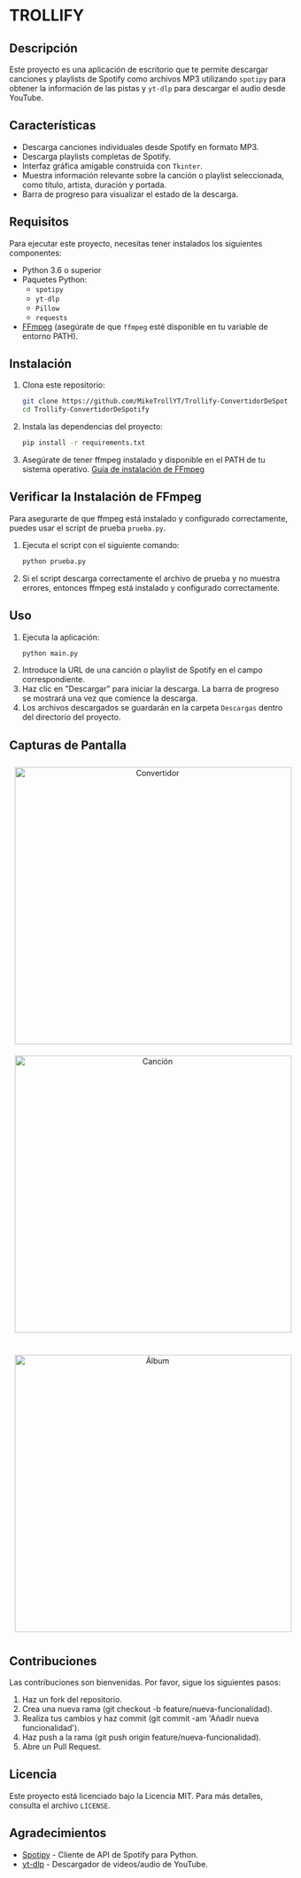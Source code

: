 # TROLLIFY

## Descripción

Este proyecto es una aplicación de escritorio que te permite descargar canciones y playlists de Spotify como archivos MP3 utilizando `spotipy` para obtener la información de las pistas y `yt-dlp` para descargar el audio desde YouTube.

## Características

- Descarga canciones individuales desde Spotify en formato MP3.
- Descarga playlists completas de Spotify.
- Interfaz gráfica amigable construida con `Tkinter`.
- Muestra información relevante sobre la canción o playlist seleccionada, como título, artista, duración y portada.
- Barra de progreso para visualizar el estado de la descarga.

## Requisitos

Para ejecutar este proyecto, necesitas tener instalados los siguientes componentes:

- Python 3.6 o superior
- Paquetes Python:
  - `spotipy`
  - `yt-dlp`
  - `Pillow`
  - `requests`
- [FFmpeg](https://ffmpeg.org/download.html) (asegúrate de que `ffmpeg` esté disponible en tu variable de entorno PATH).

## Instalación

1. Clona este repositorio:
   ```bash
   git clone https://github.com/MikeTrollYT/Trollify-ConvertidorDeSpotify.git
   cd Trollify-ConvertidorDeSpotify
2. Instala las dependencias del proyecto:
   ```bash
   pip install -r requirements.txt
3. Asegúrate de tener ffmpeg instalado y disponible en el PATH de tu sistema operativo. [Guía de instalación de FFmpeg](https://ffmpeg.org/download.html)

## Verificar la Instalación de FFmpeg

Para asegurarte de que ffmpeg está instalado y configurado correctamente, puedes usar el script de prueba `prueba.py`.
1. Ejecuta el script con el siguiente comando:
   ```bash
   python prueba.py
2. Si el script descarga correctamente el archivo de prueba y no muestra errores, entonces ffmpeg está instalado y configurado correctamente.

## Uso

1. Ejecuta la aplicación:
   ```bash
   python main.py
2. Introduce la URL de una canción o playlist de Spotify en el campo correspondiente.
3. Haz clic en "Descargar" para iniciar la descarga. La barra de progreso se mostrará una vez que comience la descarga.
4. Los archivos descargados se guardarán en la carpeta `Descargas` dentro del directorio del proyecto.

## Capturas de Pantalla

<div style="text-align: center;">
  <img src="Capturas/Convertidor.png" alt="Convertidor" width="500" style="display: inline-block; margin: 10px;" />
  <img src="Capturas/EjemploSong.png" alt="Canción" width="500" style="display: inline-block; margin: 10px;" />
</div>
<div style="text-align: center; margin-top: 20px;">
  <img src="Capturas/EjemploAlbum.png" alt="Álbum" width="500" style="display: inline-block; margin: 10px;" />
</div>

## Contribuciones

Las contribuciones son bienvenidas. Por favor, sigue los siguientes pasos:
1. Haz un fork del repositorio.
2. Crea una nueva rama (git checkout -b feature/nueva-funcionalidad).
3. Realiza tus cambios y haz commit (git commit -am 'Añadir nueva funcionalidad').
4. Haz push a la rama (git push origin feature/nueva-funcionalidad).
5. Abre un Pull Request.

## Licencia

Este proyecto está licenciado bajo la Licencia MIT. Para más detalles, consulta el archivo `LICENSE`.

## Agradecimientos

- [Spotipy](https://spotipy.readthedocs.io/en/2.16.1/) - Cliente de API de Spotify para Python.
- [yt-dlp](https://github.com/yt-dlp/yt-dlp) - Descargador de videos/audio de YouTube.
